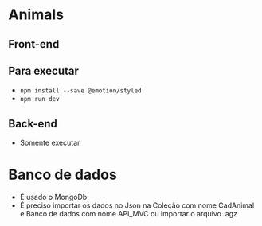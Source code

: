 # Animals
## Front-end

## Para executar
- ``npm install --save @emotion/styled``
- ``npm run dev``

## Back-end
- Somente executar

# Banco de dados
- É usado o MongoDb
- É preciso importar os dados no Json na Coleção com nome CadAnimal e Banco de dados com nome API_MVC ou importar o arquivo .agz
